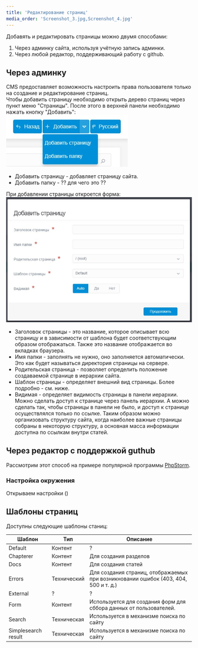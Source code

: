 ```yaml
---
title: 'Редактирование страниц'
media_order: 'Screenshot_3.jpg,Screenshot_4.jpg'
---
```


Добавять и редактировать страницы можно двумя способами:
1. Через админку сайта, используя учётную запись админки.
2. Через любой редактор, поддерживающий работу с github.  

## Через админку
CMS предоставляет возможность настроить права пользователя только на создание и редактирование страниц.  
Чтобы добавить страницу необходимо открыть дерево страниц через пункт меню "Страницы". После этого в верхней панели необходимо нажать кнопку "Добавить":  
![](Screenshot_3.jpg)

+ Добавить страницу - добавляет страницу сайта.
+ Добавить папку - ?? для чего это ??

При добавлении страницы откроется форма:  
![](Screenshot_4.jpg)

* Заголовок страницы - это название, которое описывает всю страницу и в зависимости от шаблона будет соответствующим образом отображаться. Также это название отображается во вкладках браузера.
* Имя папки - заполнять не нужно, оно заполняется автоматически. Это как будет называться директория страницы на сервере. 
* Родительская страница - позволяет определить положение создаваемой странице в иерархии сайта.
* Шаблон страницы - определяет внешний вид страницы. Более подробно - см. ниже.
* Видимая - определяет видимость страницы в панели иерархии. Можно сделать доступ к странице через панель иерархии. А можно сделать так, чтобы страницы в панели не было, и доступ к странице осуществлялся только по ссылке. Таким образом можно организовать структуру сайта, когда наиболее важные страницы собраны в некоторую структуру, а основная масса информации доступна по ссылкам внутри статей.

## Через редактор с поддержкой guthub
Рассмотрим этот способ на примере популярной программы [PhpStorm](https://www.jetbrains.com/phpstorm/).

### Настройка окружения
Открываем настройки ()

## Шаблоны страниц
Доступны следующие шаблоны станиц:  

| Шаблон | Тип | Описание |
| -------------- | -------------- | --------------- |
| Default | Контент | ? |
| Chapterer | Контент | Для создания разделов |
| Docs | Контент | Для создания статей |
| Errors | Технический | Для создания страниц, отображаемых при возникновании ошибок (403, 404, 500 и т. д.) |
| External | ? | ? |
| Form | Контент | Используется для создания форм для сббора данных от пользователей. |
| Search | Техническая | Используется в механизме поиска по сайту |
| Simplesearch result | Техническая | Используется в механизме поиска по сайту |
